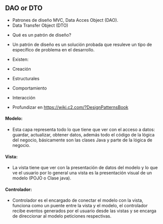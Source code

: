 ## DAO or DTO

* Patrones de diseño MVC, Data Acces Object (DAO).
* Data Transfer Object (DTO) 

- Qué es un patrón de diseño?
- Un patrón de diseño es un solución probada que resuleve un tipo de específico de problema en el desarrollo.
- Existen:
- Creación
- Estructurales
- Comportamiento
- Interacción

- Profundizar en https://wiki.c2.com/?DesignPatternsBook

#### Modelo:
- Esta capa representa todo lo que tiene que ver con el acceso a datos: guardar, actualizar, obtener datos, además
todo el código de la lógica del negocio, básicamente son las clases Java y parte de la lógica de negocio. 

#### Vista:
- La vista tiene que ver con la presentación de datos del modelo y lo que ve el usuario
por lo general una vista es la presentación visual de un modelo (POJO o Clase java).

#### Controlador: 
- Controlador es el encargado de conectar el modelo con la vista, funciona como un puente entre la vista y el modelo,
el controlador recibe eventos generados por el usuario desde las vistas y se encarga de direccionar al modelo peticiones respectivas.